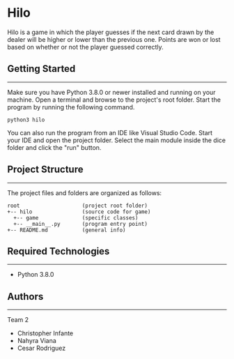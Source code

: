 # Hilo
Hilo is a game in which the player guesses if the next card drawn by the dealer will be higher or lower than the previous one.
Points are won or lost based on whether or not the player guessed correctly.

## Getting Started
---
Make sure you have Python 3.8.0 or newer installed and running on your machine. Open a terminal and
browse to the project's root folder. Start the program by running the following command.
```
python3 hilo
```
You can also run the program from an IDE like Visual Studio Code. Start your IDE and open the
project folder. Select the main module inside the dice folder and click the "run" button.

## Project Structure
---
The project files and folders are organized as follows:
```
root                    (project root folder)
+-- hilo                (source code for game)
  +-- game              (specific classes)
  +-- __main__.py       (program entry point)
+-- README.md           (general info)
```

## Required Technologies
---
* Python 3.8.0

## Authors
---
Team 2
* Christopher Infante
* Nahyra Viana
* Cesar Rodriguez
